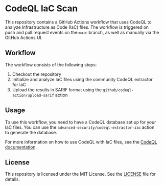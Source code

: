 # CodeQL IaC Scan

This repository contains a GitHub Actions workflow that uses CodeQL to analyze Infrastructure as Code (IaC) files. The workflow is triggered on push and pull request events on the `main` branch, as well as manually via the GitHub Actions UI.

## Workflow

The workflow consists of the following steps:

1. Checkout the repository
2. Initialize and analyze IaC files using the community CodeQL extractor for IaC
3. Upload the results in SARIF format using the `github/codeql-action/upload-sarif` action

## Usage

To use this workflow, you need to have a CodeQL database set up for your IaC files. You can use the `advanced-security/codeql-extractor-iac` action to generate the database.

For more information on how to use CodeQL with IaC files, see the [CodeQL documentation](https://codeql.github.com/docs/codeql-for-infrastructure/).

## License

This repository is licensed under the MIT License. See the [LICENSE](LICENSE) file for details.